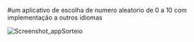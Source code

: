 #um aplicativo de escolha de numero aleatorio de 0 a 10 com implementação a outros idiomas


![Screenshot_appSorteio](https://github.com/user-attachments/assets/6f83233b-01c6-4216-9adf-2297add4bd6f)
